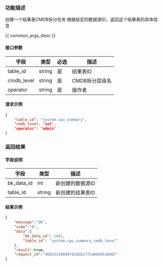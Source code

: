 

### 功能描述

创建一个结果表CMDB拆分任务
根据给定的数据源ID，返回这个结果表的具体信息


{{ common_args_desc }}

#### 接口参数

| 字段           | 类型   | 必选 | 描述        |
| -------------- | ------ | ---- | ----------- |
| table_id  | string | 是   | 结果表ID |
| cmdb_level | string | 是 | CMDB拆分层级名 |
| operator | string | 是 | 操作者 |


#### 请求示例

```json
{
	"table_id": "system.cpu_summary",
	"cmdb_level: "set",
	"operator": "admin"
}
```

### 返回结果

#### 字段说明

| 字段                | 类型   | 描述     |
| ------------------- | ------ | -------- |
| bk\_data_id | int | 新创建的数据源ID  |
| table_id | string | 新创建的结果表ID | 


#### 结果示例

```json
{
    "message":"OK",
    "code":"0",
    "data":{
    	"bk_data_id": 1001,
    	"table_id": "system.cpu_summary_cmdb_level"
    },
    "result":true,
    "request_id":"408233306947415bb1772a86b9536867"
}
```
